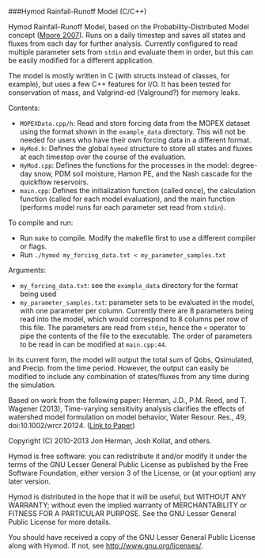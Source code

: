 ###Hymod Rainfall-Runoff Model (C/C++)

Hymod Rainfall-Runoff Model, based on the Probability-Distributed Model concept ([Moore 2007](http://hal.archives-ouvertes.fr/hal-00305633/)). Runs on a daily timestep and saves all states and fluxes from each day for further analysis. Currently configured to read multiple parameter sets from `stdin` and evaluate them in order, but this can be easily modified for a different application.

The model is mostly written in C (with structs instead of classes, for example), but uses a few C++ features for I/O. It has been tested for conservation of mass, and Valgrind-ed (Valground?) for memory leaks.

Contents:
* `MOPEXData.cpp/h`: Read and store forcing data from the MOPEX dataset using the format shown in the `example_data` directory. This will not be needed for users who have their own forcing data in a different format.
* `HyMod.h`: Defines the global `hymod` structure to store all states and fluxes at each timestep over the course of the evaluation.
* `HyMod.cpp`: Defines the functions for the processes in the model: degree-day snow, PDM soil moisture, Hamon PE, and the Nash cascade for the quickflow reservoirs. 
* `main.cpp`: Defines the initialization function (called once), the calculation function (called for each model evaluation), and the main function (performs model runs for each parameter set read from `stdin`).

To compile and run:

* Run `make` to compile. Modify the makefile first to use a different compiler or flags.
* Run `./hymod my_forcing_data.txt < my_parameter_samples.txt`

Arguments:
* `my_forcing_data.txt`: see the `example_data` directory for the format being used
* `my_parameter_samples.txt`: parameter sets to be evaluated in the model, with one parameter per column. Currently there are 8 parameters being read into the model, which would correspond to 8 columns per row of this file. The parameters are read from `stdin`, hence the `<` operator to pipe the contents of the file to the executable. The order of parameters to be read in can be modified at `main.cpp:44`.

In its current form, the model will output the total sum of Qobs, Qsimulated, and Precip. from the time period. However, the output can easily be modified to include any combination of states/fluxes from any time during the simulation.

Based on work from the following paper:
Herman, J.D., P.M. Reed, and T. Wagener (2013), Time-varying sensitivity analysis clarifies the effects of watershed model formulation on model behavior, Water Resour. Res., 49, doi:10.1002/wrcr.20124.
([Link to Paper](http://onlinelibrary.wiley.com/doi/10.1002/wrcr.20124/abstract))

Copyright (C) 2010-2013 Jon Herman, Josh Kollat, and others.

Hymod is free software: you can redistribute it and/or modify
it under the terms of the GNU Lesser General Public License as published by
the Free Software Foundation, either version 3 of the License, or
(at your option) any later version.

Hymod is distributed in the hope that it will be useful,
but WITHOUT ANY WARRANTY; without even the implied warranty of
MERCHANTABILITY or FITNESS FOR A PARTICULAR PURPOSE.  See the
GNU Lesser General Public License for more details.

You should have received a copy of the GNU Lesser General Public License
along with Hymod.  If not, see <http://www.gnu.org/licenses/>.
